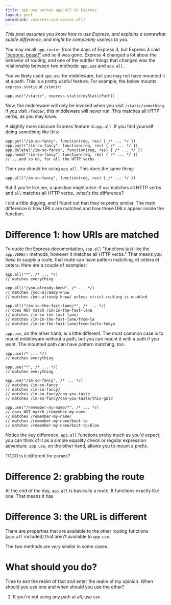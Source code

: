 ```yaml
---
title: app.use versus app.all in Express
layout: post
permalink: /express-use-versus-all/
---
```

*This post assumes you know how to use Express, and explains a somewhat subtle difference, and might be completely useless to you.*

You may recall `app.router` from the days of Express 3, but Express 4 said ["begone, beast!"](https://github.com/visionmedia/express/wiki/New-features-in-4.x#no-more-appuseapprouter) and so it was gone. Express 4 changed a lot about the behavior of routing, and one of the subtler things that changed was the relationship between two methods: `app.use` and `app.all`.

You've likely used `app.use` for middleware, but you may not have mounted it at a path. This is a pretty useful feature. For example, the below mounts `express.static` at `/static`:

    app.use("/static", express.static(myStaticPath))

Now, the middleware will only be invoked when you visit `/static/something`. If you visit `/foobar`, this middleware will never run. This matches all HTTP verbs, as you may know.

A slightly more obscure Express feature is `app.all`. If you find yourself doing something like this:

    app.get("/im-so-fancy", function(req, res) { /* ... */ })
    app.post("/im-so-fancy", function(req, res) { /* ... */ })
    app.delete("/im-so-fancy", function(req, res) { /* ... */ })
    app.head("/im-so-fancy", function(req, res) { /* ... */ })
    // ...and so on, for all the HTTP verbs

Then you should be using `app.all`. This does the same thing:

    app.all("/im-so-fancy", function(req, res) { /* ... */ })

But if you're like me, a question might arise: if `use` matches all HTTP verbs and `all` matches all HTTP verbs...what's the difference?

I did a little digging, and I found out that they're pretty similar. The main difference is how URLs are matched and how these URLs appear inside the function.

Difference 1: how URIs are matched
==================================

To quote the Express documentation, `app.all` "functions just like the `app.VERB()` methods, however it matches all HTTP verbs." That means you _have_ to supply a route, that route can have pattern matching, et cetera et cetera. Here are a couple of examples:

    app.all("*", /* ... */)
    // matches everything

    app.all("/you-already-know", /* ... */)
    // matches /you-already-know
    // matches /you-already-know/ unless strict routing is enabled

    app.all("/im-in-the-fast-lane/*", /* ... */)
    // does NOT match /im-in-the-fast-lane
    // matches /im-in-the-fast-lane/
    // matches /im-in-the-fast-lane/from-la
    // matches /im-in-the-fast-lane/from-la/to-tokyo

`app.use`, on the other hand, is a little different. The most common case is to mount middleware without a path, but you can mount it with a path if you want. The mounted path can have pattern matching, too.

    app.use(/* ... */)
    // matches everything

    app.use("*", /* ... */)
    // matches everything

    app.use("/im-so-fancy", /* ... */)
    // matches /im-so-fancy
    // matches /im-so-fancy/
    // matches /im-so-fancy/can-you-taste
    // matches /im-so-fancy/can-you-taste/this-gold

    app.use("/remember-my-name/*", /* ... */)
    // does NOT match /remember-my-name
    // matches /remember-my-name/
    // matches /remember-my-name/bout-to
    // matches /remember-my-name/bout-to/blow

Notice the key difference. `app.all` functions pretty much as you'd expect; you can think of it as a simple equality check or regular expression adventure. `app.use`, on the other hand, allows you to mount a prefix.

TODO is it different for `params`?

Difference 2: grabbing the route
================================

At the end of the day, `app.all` is basically a route. It functions exactly like one. That means it has

Difference 3: the URL is different
==================================

There are properties that are available to the other routing functions (`app.all` included) that aren't available to `app.use`.

The two methods are _very_ similar in some cases.

What should you do?
===================

Time to exit the realm of fact and enter the realm of my opinion. When should you use one and when should you use the other?

1. If you're not using any path at all, use `use`.

